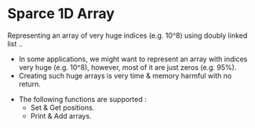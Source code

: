 
# Sparce 1D Array

Representing an array of very huge indices (e.g. 10^8) using doubly linked list .. 

- In some applications, we might want to represent an array with indices very huge (e.g. 10^8), however, most of it are just zeros (e.g. 95%).
- Creating such huge arrays is very time & memory harmful with no return.
* The following functions are supported :
    - Set & Get positions.
    - Print & Add arrays.
    
